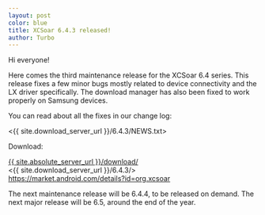 ```yaml
---
layout: post
color: blue
title: XCSoar 6.4.3 released!
author: Turbo
---
```

Hi everyone!

Here comes the third maintenance release for the XCSoar 6.4 series. This release
fixes a few minor bugs mostly related to device connectivity and the LX driver
specifically. The download manager has also been fixed to work properly on
Samsung devices.

You can read about all the fixes in our change log:

 <{{ site.download_server_url }}/6.4.3/NEWS.txt>

Download:

 [{{ site.absolute_server_url }}/download/](/download/index.html)  
 <{{ site.download_server_url }}/6.4.3/>  
 <https://market.android.com/details?id=org.xcsoar>

The next maintenance release will be 6.4.4, to be released on demand.
The next major release will be 6.5, around the end of the year.



